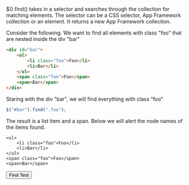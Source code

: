 $().find() takes in a selector and searches through the collection for matching elements.  The selector can be a CSS selector, App Framework collection or an element.  It returns a new App Framework collection.

Consider the following.  We want to find all elements with class "foo" that are nested inside the div "bar"

```html
<div id="bar">
	<ul>
		<li class="foo">Foo</li>
		<li>Bar</li>
	</ul>
	<span class="foo">Foo</span>
	<span>Bar</span>
</div>
```

Staring with the div "bar", we will find everything with class "foo"

```js
$("#bar").find(".foo"); 
```

The result is a list item and a span.  Below we will alert the node names of the items found.

<div id="bar">

	<ul>
		<li class="foo">Foo</li>
		<li>Bar</li>
	</ul>
	<span class="foo">Foo</span>
	<span>Bar</span>
</div>

<script>
function findTest(){
	var elems=$("#bar").find(".foo");
	alert(elems[0].nodeName+ " "+elems[1].nodeName); 
}
</script>

<input type="button" value="Find Test" onclick="findTest()">